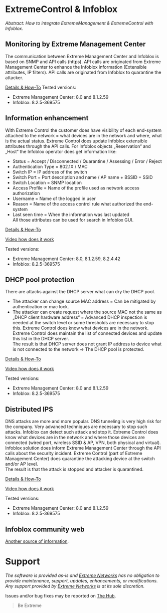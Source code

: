 # ExtremeControl & Infoblox

_Abstract: How to integrate ExtremeManagement & ExtremeControl with Infoblox._

## Monitoring by Extreme Management Center
The communication between Extreme Management Center and Infoblox is based on SNMP and API calls (https). API calls are originated from Extreme Management Center to enhance the Infoblox information (Extensible attributes, IP filters). API calls are originated from Infoblox to quarantine the attacker.

[Details & How-To](monitoring/README.md)
Tested versions:
* Extreme Management Center: 8.0 and 8.1.2.59
* Infoblox: 8.2.5-369575


## Information enhancement
With Extreme Control the customer does have visibility of each end-system attached to the network = what devices are in the network and where, what is the actual status. Extreme Control does update Infoblox extensible attributes through the API calls.
For Infoblox objects „Reservation“ and „Host“ the Infoblox operator does get information like:
*	Status = Accept / Disconnected / Quarantine / Assessing / Error / Reject
*	Authentication Type = 802.1X / MAC 
*	Switch IP = IP address of the switch
*	Switch Port = Port description and name / AP name + BSSID + SSID
*	Switch Location = SNMP location
*	Access Profile = Name of the profile used as network access authorization 
*	Username = Name of the logged in user
*	Reason = Name of the access control rule what authorized the end-system
*	Last seen time = When the information was last updated  
All those attributes can be used for search in Infoblox GUI.

[Details & How-To](ext_attributes/README.md)

[Video how does it work](https://extr.co/2Pferz5)

Tested versions:
* Extreme Management Center: 8.0, 8.1.2.59, 8.2.4.42
* Infoblox: 8.2.5-369575

## DHCP pool protection
There are attacks against the DHCP server what can dry the DHCP pool.
* The attacker can change source MAC address = Can be mitigated by authentication or mac lock.
* The attacker can create request where the source MAC not the same as „DHCP client hardware address“ = Advanced DHCP inspection is needed at the switch level or some thresholds are necessary to stop this.
Extreme Control does know what devices are in the network. Extreme Control does maintain the list of connected devices and update this list in the DHCP server.  
The result is that DHCP server does not grant IP address to device what is not connected to the network => The DHCP pool is protected.

[Details & How-To](dhcp/README.md)

[Video how does it work](https://extr.co/2Mjm9dG)

Tested versions:
* Extreme Management Center: 8.0 and 8.1.2.59
* Infoblox: 8.2.5-369575

## Distributed IPS
DNS attacks are more and more popular. DNS tunneling is very high risk for the company.
Very advanced techniques are necessary to stop such attacks. Infoblox can detect such attack and stop it.
Extreme Control does know what devices are in the network and where those devices are connected (wired port, wireless SSID & AP, VPN, both physical and virtual).
Infoblox solution does inform Extreme Management Center through the API calls about the security incident. 
Extreme Control (part of Extreme Management Center) does quarantine the attacking device at the switch and/or AP level.  
The result is that the attack is stopped and attacker is quarantined.

[Details & How-To](dips/README.md)

[Video how does it work](https://extr.co/2PfeY43)

Tested versions:
* Extreme Management Center: 8.0 and 8.1.2.59
* Infoblox: 8.2.5-369575

## Infoblox community web
[Another source of information](https://community.infoblox.com/t5/Extreme-Networks/gp-p/extreme-networks).

# Support
_The software is provided as-is and [Extreme Networks](http://www.extremenetworks.com/) has no obligation to provide maintenance, support, updates, enhancements, or modifications. Any support provided by [Extreme Networks](http://www.extremenetworks.com/) is at its sole discretion._

Issues and/or bug fixes may be reported on [The Hub](https://community.extremenetworks.com/extreme).

>Be Extreme